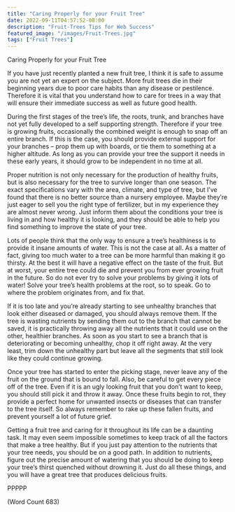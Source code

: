 ```yaml
---
title: "Caring Properly for your Fruit Tree"
date: 2022-09-11T04:57:52-08:00
description: "Fruit-Trees Tips for Web Success"
featured_image: "/images/Fruit-Trees.jpg"
tags: ["Fruit Trees"]
---
```


Caring Properly for your Fruit Tree

If you have just recently planted a new fruit tree, I think it is safe to assume you are not yet an expert on the subject. More fruit trees die in their beginning years due to poor care habits than any disease or pestilence. Therefore it is vital that you understand how to care for trees in a way that will ensure their immediate success as well as future good health.

During the first stages of the tree’s life, the roots, trunk, and branches have not yet fully developed to a self supporting strength. Therefore if your tree is growing fruits, occasionally the combined weight is enough to snap off an entire branch. If this is the case, you should provide external support for your branches – prop them up with boards, or tie them to something at a higher altitude. As long as you can provide your tree the support it needs in these early years, it should grow to be independent in no time at all.

Proper nutrition is not only necessary for the production of healthy fruits, but is also necessary for the tree to survive longer than one season. The exact specifications vary with the area, climate, and type of tree, but I’ve found that there is no better source than a nursery employee. Maybe they’re just eager to sell you the right type of fertilizer, but in my experience they are almost never wrong.  Just inform them about the conditions your tree is living in and how healthy it is looking, and they should be able to help you find something to improve the state of your tree.

Lots of people think that the only way to ensure a tree’s healthiness is to provide it insane amounts of water. This is not the case at all. As a matter of fact, giving too much water to a tree can be more harmful than making it go thirsty. At the best it will have a negative effect on the taste of the fruit. But at worst, your entire tree could die and prevent you from ever growing fruit in the future. So do not ever try to solve your problems by giving it lots of water! Solve your tree’s health problems at the root, so to speak. Go to where the problem originates from, and fix that.

If it is too late and you’re already starting to see unhealthy branches that look either diseased or damaged, you should always remove them. If the tree is wasting nutrients by sending them out to the branch that cannot be saved, it is practically throwing away all the nutrients that it could use on the other, healthier branches. As soon as you start to see a branch that is deteriorating or becoming unhealthy, chop it off right away. At the very least, trim down the unhealthy part but leave all the segments that still look like they could continue growing.

Once your tree has started to enter the picking stage, never leave any of the fruit on the ground that is bound to fall. Also, be careful to get every piece off of the tree. Even if it is an ugly looking fruit that you don’t want to keep, you should still pick it and throw it away. Once these fruits begin to rot, they provide a perfect home for unwanted insects or diseases that can transfer to the tree itself. So always remember to rake up these fallen fruits, and prevent yourself a lot of future grief.

Getting a fruit tree and caring for it throughout its life can be a daunting task. It may even seem impossible sometimes to keep track of all the factors that make a tree healthy. But if you just pay attention to the nutrients that your tree needs, you should be on a good path. In addition to nutrients, figure out the precise amount of watering that you should be doing to keep your tree’s thirst quenched without drowning it. Just do all these things, and you will have a great tree that produces delicious fruits.

PPPPP

(Word Count 683)
